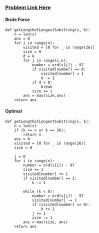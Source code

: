 ### [Problem Link Here](https://www.codingninjas.com/codestudio/guided-paths/data-structures-algorithms/content/118626/offering/1377986)

#### Brute Force
```
def getLengthofLongestSubstring(s, k):
    n = len(s)
    ans = 0
    for i in range(n):
        visited = [0 for _ in range(26)]
        size = 0
        d = k
        for j in range(i,n):
            number = ord(s[j]) - 97
            if visited[number] == 0:
                visited[number] = 1
                d -= 1
            if d < 0:
                break                
            size += 1
        ans = max(size,ans)
    return ans      
```

#### Optimal

```
def getLengthofLongestSubstring(s, k):
    n = len(s)
    if (k >= n or k == 26):
        return n
    ans = 0
    visited = [0 for _ in range(26)]
    size = 0

    j = 0
    for i in range(n):
        number = ord(s[i]) - 97
        size += 1        
        visited[number] += 1
        if visited[number] == 1:
            k -= 1

        while (k < 0):
            number = ord(s[j]) - 97
            visited[number] -= 1
            if (visited[number] == 0):
                k += 1
            j += 1
            size -= 1
        ans = max(size, ans)
    return ans
```
